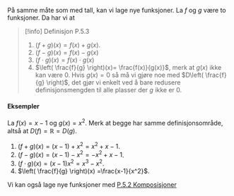 På samme måte som med tall, kan vi lage nye funksjoner. La $f$ og $g$ være to funksjoner. Da har vi at

> [!info] Definisjon P.5.3
>  1. $(f+g)(x) = f(x)+g(x)$.
>  2. $(f-g)(x) = f(x) - g(x)$
>  3. $(f\cdot g)(x) =f(x)\cdot g(x)$
>  4. $\left( \frac{f}{g} \right)(x)= \frac{f(x)}{g(x)}$, merk at $g(x)$ ikke kan være 0. Hvis $g(x) = 0$ så må vi gjøre noe med $D\left( \frac{f}{g} \right)$, det gjør vi enkelt ved å bare redusere definisjonsmengden til alle plasser der $g$ ikke er 0.
>

#### Eksempler

La $f(x) =x-1$ og $g(x) = x^2$. Merk at begge har samme definisjonsområde, altså at $D(f) = \mathbb{R} = D(g).$

1. $(f+g)(x)=(x-1) + x^2 = x^2+x-1$.
2. $(f-g)(x) = (x-1)-x^2 = -x^2+x-1$.
3. $(f\cdot g)(x)=(x-1)x^2 =x^3-x^2$.
4. $\left( \frac{f}{g} \right)(x) =\frac{x-1}{x^2}$.

Vi kan også lage nye funksjoner med [P.5.2 Komposisjoner](Kapittel%200%20-%20innledende%20kapittel/P.5.2%20Komposisjoner.md)
